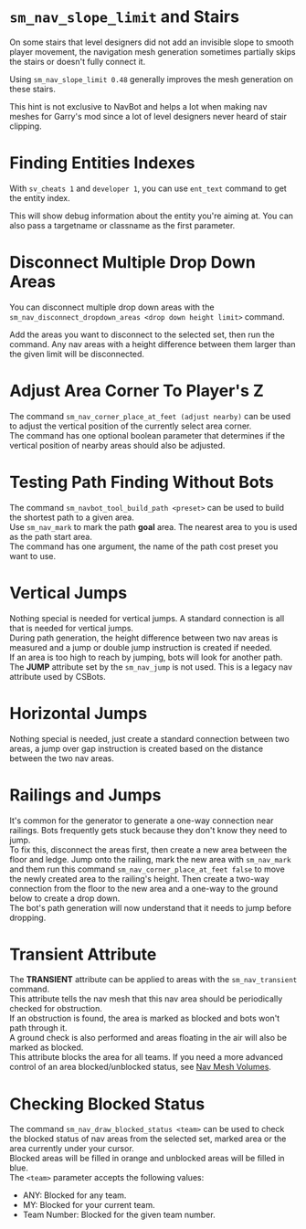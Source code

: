 # `sm_nav_slope_limit` and Stairs

On some stairs that level designers did not add an invisible slope to smooth player movement, the navigation mesh generation sometimes partially skips the stairs or doesn't fully connect it.

Using `sm_nav_slope_limit 0.48` generally improves the mesh generation on these stairs.

This hint is not exclusive to NavBot and helps a lot when making nav meshes for Garry's mod since a lot of level designers never heard of stair clipping.

# Finding Entities Indexes

With `sv_cheats 1` and `developer 1`, you can use `ent_text` command to get the entity index.

This will show debug information about the entity you're aiming at. You can also pass a targetname or classname as the first parameter.

# Disconnect Multiple Drop Down Areas

You can disconnect multiple drop down areas with the `sm_nav_disconnect_dropdown_areas <drop down height limit>` command.

Add the areas you want to disconnect to the selected set, then run the command. Any nav areas with a height difference between them larger than the given limit will be disconnected.

# Adjust Area Corner To Player's Z

The command `sm_nav_corner_place_at_feet (adjust nearby)` can be used to adjust the vertical position of the currently select area corner.    
The command has one optional boolean parameter that determines if the vertical position of nearby areas should also be adjusted.

# Testing Path Finding Without Bots

The command `sm_navbot_tool_build_path <preset>` can be used to build the shortest path to a given area.    
Use `sm_nav_mark` to mark the path **goal** area. The nearest area to you is used as the path start area.    
The command has one argument, the name of the path cost preset you want to use.

# Vertical Jumps

Nothing special is needed for vertical jumps. A standard connection is all that is needed for vertical jumps.    
During path generation, the height difference between two nav areas is measured and a jump or double jump instruction is created if needed.    
If an area is too high to reach by jumping, bots will look for another path.    
The **JUMP** attribute set by the `sm_nav_jump` is not used. This is a legacy nav attribute used by CSBots.    

# Horizontal Jumps

Nothing special is needed, just create a standard connection between two areas, a jump over gap instruction is created based on the distance between the two nav areas.

# Railings and Jumps

It's common for the generator to generate a one-way connection near railings. Bots frequently gets stuck because they don't know they need to jump.    
To fix this, disconnect the areas first, then create a new area between the floor and ledge. Jump onto the railing, mark the new area with `sm_nav_mark` and them run this command `sm_nav_corner_place_at_feet false` to move the newly created area to the railing's height. Then create a two-way connection from the floor to the new area and a one-way to the ground below to create a drop down.    
The bot's path generation will now understand that it needs to jump before dropping.

# Transient Attribute

The **TRANSIENT** attribute can be applied to areas with the `sm_nav_transient` command.    
This attribute tells the nav mesh that this nav area should be periodically checked for obstruction.    
If an obstruction is found, the area is marked as blocked and bots won't path through it.    
A ground check is also performed and areas floating in the air will also be marked as blocked.    
This attribute blocks the area for all teams. If you need a more advanced control of an area blocked/unblocked status, see [Nav Mesh Volumes].    

# Checking Blocked Status

The command `sm_nav_draw_blocked_status <team>` can be used to check the blocked status of nav areas from the selected set, marked area or the area currently under your cursor.    
Blocked areas will be filled in orange and unblocked areas will be filled in blue.    
The `<team>` parameter accepts the following values:    
* ANY: Blocked for any team.
* MY: Blocked for your current team.
* Team Number: Blocked for the given team number.

<!-- LINKS -->
[Nav Mesh Volumes]: NAVMESH_VOLUMES.md

